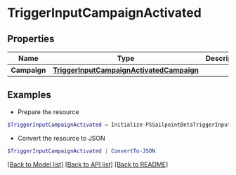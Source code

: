 # TriggerInputCampaignActivated
## Properties

Name | Type | Description | Notes
------------ | ------------- | ------------- | -------------
**Campaign** | [**TriggerInputCampaignActivatedCampaign**](TriggerInputCampaignActivatedCampaign.md) |  | 

## Examples

- Prepare the resource
```powershell
$TriggerInputCampaignActivated = Initialize-PSSailpointBetaTriggerInputCampaignActivated  -Campaign null
```

- Convert the resource to JSON
```powershell
$TriggerInputCampaignActivated | ConvertTo-JSON
```

[[Back to Model list]](../README.md#documentation-for-models) [[Back to API list]](../README.md#documentation-for-api-endpoints) [[Back to README]](../README.md)

